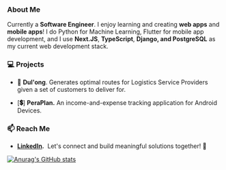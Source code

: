 ### About Me

Currently a **Software Engineer**. I enjoy learning and creating **web apps** and **mobile apps**! I do Python for Machine Learning, Flutter for mobile app development, and I use **Next.JS**, **TypeScript**, **Django, and PostgreSQL** as my current web development stack.

### 💻 Projects

*   🚚 **Dul'ong**. Generates optimal routes for Logistics Service Providers given a set of customers to deliver for.
    
*   [**💲**] **PeraPlan.** An income-and-expense tracking application for Android Devices.
    

### 📫 Reach Me

*   [**LinkedIn**](https://www.linkedin.com/in/Montero-MD/)**.**  Let's connect and build meaningful solutions together! 🧐

[![Anurag's GitHub stats](https://github-readme-stats.vercel.app/api?username=Montero-MD&show_icons=true&theme=chartreuse-dark)](https://github.com/anuraghazra/github-readme-stats)


<!---
Montero-MD/Montero-MD is a ✨ special ✨ repository because its `README.md` (this file) appears on your GitHub profile.
You can click the Preview link to take a look at your changes.
[![GitHub Streak](https://streak-stats.demolab.com/?user=Montero-MD)](https://git.io/streak-stats)

[![Anurag's GitHub stats](https://github-readme-stats.vercel.app/api?username=Montero-MD&show_icons=true&theme=chartreuse-dark)](https://github.com/anuraghazra/github-readme-stats)
--->
